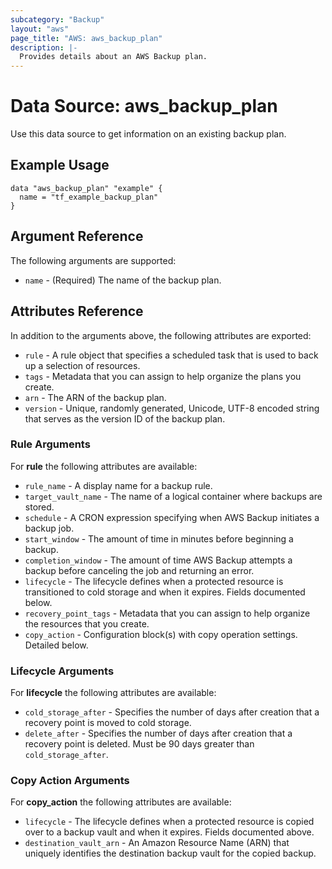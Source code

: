 ```yaml
---
subcategory: "Backup"
layout: "aws"
page_title: "AWS: aws_backup_plan"
description: |-
  Provides details about an AWS Backup plan.
---
```


# Data Source: aws_backup_plan

Use this data source to get information on an existing backup plan.

## Example Usage

```hcl
data "aws_backup_plan" "example" {
  name = "tf_example_backup_plan"
}
```

## Argument Reference

The following arguments are supported:

* `name` - (Required) The name of the backup plan.

## Attributes Reference

In addition to the arguments above, the following attributes are exported:

* `rule` - A rule object that specifies a scheduled task that is used to back up a selection of resources.
* `tags` - Metadata that you can assign to help organize the plans you create.
* `arn` - The ARN of the backup plan.
* `version` - Unique, randomly generated, Unicode, UTF-8 encoded string that serves as the version ID of the backup plan.

### Rule Arguments
For **rule** the following attributes are available:

* `rule_name` - A display name for a backup rule.
* `target_vault_name` - The name of a logical container where backups are stored.
* `schedule` - A CRON expression specifying when AWS Backup initiates a backup job.
* `start_window` - The amount of time in minutes before beginning a backup.
* `completion_window` - The amount of time AWS Backup attempts a backup before canceling the job and returning an error.
* `lifecycle` - The lifecycle defines when a protected resource is transitioned to cold storage and when it expires.  Fields documented below.
* `recovery_point_tags` - Metadata that you can assign to help organize the resources that you create.
* `copy_action` - Configuration block(s) with copy operation settings. Detailed below.

### Lifecycle Arguments
For **lifecycle** the following attributes are available:

* `cold_storage_after` - Specifies the number of days after creation that a recovery point is moved to cold storage.
* `delete_after` - Specifies the number of days after creation that a recovery point is deleted. Must be 90 days greater than `cold_storage_after`.

### Copy Action Arguments
For **copy_action** the following attributes are available:

* `lifecycle` - The lifecycle defines when a protected resource is copied over to a backup vault and when it expires.  Fields documented above.
* `destination_vault_arn` - An Amazon Resource Name (ARN) that uniquely identifies the destination backup vault for the copied backup.

